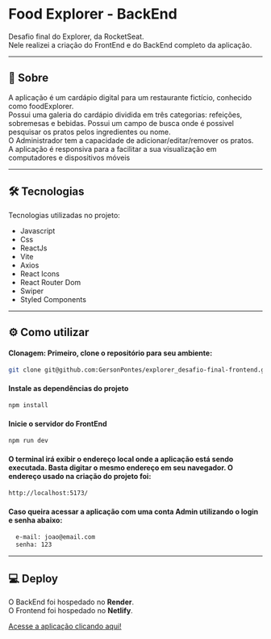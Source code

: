 # Food Explorer - BackEnd

Desafio final do Explorer, da RocketSeat.\
Nele realizei a criação do FrontEnd e do BackEnd completo da aplicação.

---

## 📝 Sobre

A aplicação é um cardápio digital para um restaurante fictício, conhecido como foodExplorer.\
Possui uma galeria do cardápio dividida em três categorias: refeições, sobremesas e bebidas. Possui um campo de busca onde é possivel pesquisar os pratos pelos ingredientes ou nome.\
O Administrador tem a capacidade de adicionar/editar/remover os pratos.\
A aplicação é responsiva para a facilitar a sua visualização em computadores e dispositivos móveis

---

## 🛠 Tecnologias
Tecnologias utilizadas no projeto:

- Javascript
- Css
- ReactJs
- Vite
- Axios
- React Icons
- React Router Dom
- Swiper
- Styled Components

---

## ⚙ Como utilizar

#### Clonagem: Primeiro, clone o repositório para seu ambiente:
```bash
git clone git@github.com:GersonPontes/explorer_desafio-final-frontend.git
```

#### Instale as dependências do projeto
```bash
npm install
```

#### Inicie o servidor do FrontEnd
```bash
npm run dev
```

#### O terminal irá exibir o endereço local onde a aplicação está sendo executada. Basta digitar o mesmo endereço em seu navegador. O endereço usado na criação do projeto foi:
```bash
http://localhost:5173/
```

#### Caso queira acessar a aplicação com uma conta Admin utilizando o login e senha abaixo:
```bash
  e-mail: joao@email.com
  senha: 123
```

---

## 💻 Deploy
O BackEnd foi hospedado no **Render**. \
O Frontend foi hospedado no **Netlify**.

[Acesse a aplicação clicando aqui!](https://foodexplorergpo.netlify.app/)
